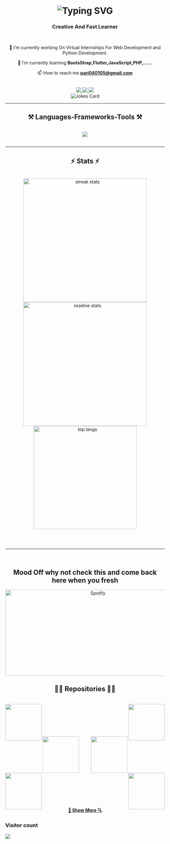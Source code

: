 <h1 align="center">
<img src="http://readme-typing-svg.herokuapp.com?font=Serif&size=40&letterSpacing=-0.25rem&pause=1000&color=ED3AFF&background=0E1CFF&center=true&vCenter=true&random=false&width=1500&height=100&lines=Hlw;It's+Me+Parivesh+;Nice+To+Meet+You+" alt="Typing SVG" /">
</h1>



<h3 align="center">Creative And Fast Learner </h3>
<br/>

<div align="center">

🔭 I’m currently working On Virtual Internships For Web Development and Python Development.
<br>

🌱 I’m currently learning **BootsStrap,Flutter,JavaScript,PHP,......**
<br>

📫 How to reach me **pari040105@gmail.com**
<br>
<br>

</div>

<div align="center"> 
<a href="mailto:pari040105@gmail.com" target="_blank">
  <img src="https://img.shields.io/badge/Gmail-333333?style=for-the-badge&logo=gmail&logoColor=red" />
</a>
<a href="https://www.linkedin.com/in/parivesh-rohilla-a02a2a2a7" target="_blank">
  <img src="https://img.shields.io/badge/LinkedIn-0077B5?style=for-the-badge&logo=linkedin&logoColor=white" target="_blank" />
</a>
<a href="https://www.blogger.com/u/1/blog/posts/9082990081727020646" target="_blank">
   <img src="https://img.shields.io/badge/Blogger-8A2BE2?style=for-the-badge&logo=linkedin&logoColor=white" " target="_blank" />

</a>
</div>
<div align="center">
   <img src="https://readme-jokes.vercel.app/api" alt="Jokes Card" />

</div>

<hr/>

<h2 align="center">⚒️ Languages-Frameworks-Tools ⚒️</h2>
<br/>
<div align="center">
  <img src="https://skillicons.dev/icons?i=azure,flutter,gcp,java,matlab,mysql,py,aws,bash,c,linux,mysql,netlify,twitter,,,,ubuntu,github,gmail,discord,bootstrap,html,css,vscode,github,git" />
</div>

<br/>
<hr/>


<h2 align="center">⚡ Stats ⚡</h2>
<br>
<div align=center>
<img width=390 src="https://github-readme-streak-stats-salesp07.vercel.app/?user=Parivesh415&count_private=true&theme=react&border_radius=10" alt="streak stats"/>
  <br>
<img width=390 src="https://github-readme-stats-salesp07.vercel.app/api?username=Parivesh415&count_private=true&show_icons=true&theme=react&rank_icon=github&border_radius=10" alt="readme stats" />
<br/>
<img width=325 align="center" src="https://github-readme-stats-salesp07.vercel.app/api/top-langs/?username=Parivesh415&hide=HTML&langs_count=8&layout=compact&theme=react&border_radius=10&size_weight=0.5&count_weight=0.5&exclude_repo=github-readme-stats" alt="top langs" />
</div>

<br/><br/>

<hr/>


<br/>

<div align="center">
  <h2>Mood Off why not check this and come back here when you fresh </h2>
  <a href="https://open.spotify.com/">
    <img src="https://images.inc.com/uploaded_files/image/1920x1080/getty_626660256_2000108620009280158_388846.jpg" width="570" height="271" alt="Spotify">
  </a>
</div>



<h2 align="center">👨‍💻 Repositories 👨‍💻</h2>
<br>
<div width="100%" align="center">
  <a align="left" href="https://github.com/Parivesh415/ilu" title="I love You">
    <img align="left" height="115" src="https://github-readme-stats.vercel.app/api/pin/?username=Parivesh415&repo=ilu&theme=react&border_color=61dafb&border_radius=10"></a>
  <a align="right" href="https://github.com/Parivesh415/Hover" title="Data Structures">
    <img align="right" height="115" src="https://github-readme-stats.vercel.app/api/pin/?username=Parivesh415&repo=Hover&theme=react&border_color=61dafb&border_radius=10"></a>
</div>
<br/><br/><br/><br/><br/><br/>

<div width="100%" align="center">
  <a align="left" href="https://github.com/Parivesh415/SearchBar" title="SearchBar">
    <img align="left" height="115" src="https://github-readme-stats.vercel.app/api/pin/?username=Parivesh415&repo=SearchBar&theme=react&border_color=61dafb&border_radius=10"></a>
  <a align="right" href="https://github.com/Parivesh415/Heart" title="Heart">
    <img align="right" height="115" src="https://github-readme-stats.vercel.app/api/pin/?username=Parivesh415&repo=Heart&theme=react&border_color=61dafb&border_radius=10"></a>
</div>
<br/><br/><br/><br/><br/><br/>
<div width="100%" align="center">
  <a align="left" href="https://github.com/Parivesh415/Chess" title="Chess">
    <img align="left" height="115" src="https://github-readme-stats.vercel.app/api/pin/?username=Parivesh415&repo=Chess&theme=react&border_color=61dafb&border_radius=10"></a>
  <a align="right" href="https://github.com/Parivesh415/Amazon-Clone" title="Amazon-Clone">
    <img align="right" height="115" src="https://github-readme-stats.vercel.app/api/pin/?username=Parivesh415&repo=Amazon-Clone&theme=react&border_color=61dafb&border_radius=10"></a>
</div>
<br/><br/><br/><br/><br/><br/>

<h4 align="center">
  <a href="https://github.com/Parivesh415?tab=repositories" title="Show Repositories">🔎 Show More 🔍</a>
</h4>




### Visitor count
<img src="https://profile-counter.glitch.me/Parivesh415/count.svg" />
